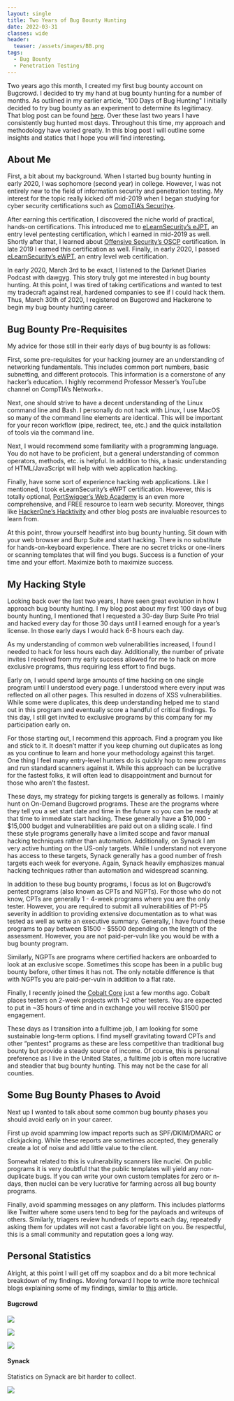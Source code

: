 ```yaml
---
layout: single
title: Two Years of Bug Bounty Hunting
date: 2022-03-31
classes: wide
header:
  teaser: /assets/images/BB.png
tags:
  - Bug Bounty
  - Penetration Testing
--- 
```


Two years ago this month, I created my first bug bounty account on Bugcrowd. I decided to try my hand at bug bounty hunting for a number of months. As outlined in my earlier article, "100 Days of Bug Hunting" I initially decided to try bug bounty as an experiment to determine its legitimacy. That blog post can be found [here](https://cinzinga.com/Bug-Bounty/). Over these last two years I have consistently bug hunted most days. Throughout this time, my approach and methodology have varied greatly. In this blog post I will outline some insights and statics that I hope you will find interesting.

## About Me

First, a bit about my background. When I started bug bounty hunting in early 2020, I was sophomore (second year) in college. However, I was not entirely new to the field of information security and penetration testing. My interest for the topic really kicked off mid-2019 when I began studying for cyber security certifications such as [CompTIA’s Security+](https://www.comptia.org/certifications/security). 

After earning this certification, I discovered the niche world of practical, hands-on certifications. This introduced me to [eLearnSecurity’s eJPT](https://elearnsecurity.com/product/ejpt-certification/), an entry level pentesting certification, which I earned in mid-2019 as well. Shortly after that, I learned about [Offensive Security’s OSCP](https://www.offensive-security.com/pwk-oscp/) certification. In late 2019 I earned this certification as well. Finally, in early 2020, I passed [eLearnSecurity’s eWPT](https://elearnsecurity.com/product/ewpt-certification/), an entry level web certification.

In early 2020, March 3rd to be exact, I listened to the Darknet Diaries Podcast with dawgyg. This story truly got me interested in bug bounty hunting. At this point, I was tired of taking certifications and wanted to test my tradecraft against real, hardened companies to see if I could hack them. Thus, March 30th of 2020, I registered on Bugcrowd and Hackerone to begin my bug bounty hunting career.

## Bug Bounty Pre-Requisites

My advice for those still in their early days of bug bounty is as follows:

First, some pre-requisites for your hacking journey are an understanding of networking fundamentals. This includes common port numbers, basic subnetting, and different protocols. This information is a cornerstone of any hacker’s education. I highly recommend Professor Messer’s YouTube channel on CompTIA’s Network+. 

Next, one should strive to have a decent understanding of the Linux command line and Bash. I personally do not hack with Linux, I use MacOS so many of the command line elements are identical. This will be important for your recon workflow (pipe, redirect, tee, etc.) and the quick installation of tools via the command line.

Next, I would recommend some familiarity with a programming language. You do not have to be proficient, but a general understanding of common operators, methods, etc. is helpful. In addition to this, a basic understanding of HTML/JavaScript will help with web application hacking.

Finally, have some sort of experience hacking web applications. Like I mentioned, I took eLearnSecurity’s eWPT certification. However, this is totally optional, [PortSwigger’s Web Academy](https://portswigger.net/web-security) is an even more comprehensive, and FREE resource to learn web security. Moreover, things like [HackerOne’s Hacktivity](hackerone.com/hacktivity) and other blog posts are invaluable resources to learn from.

At this point, throw yourself headfirst into bug bounty hunting. Sit down with your web browser and Burp Suite and start hacking. There is no substitute for hands-on-keyboard experience. There are no secret tricks or one-liners or scanning templates that will find you bugs. Success is a function of your time and your effort. Maximize both to maximize success.

## My Hacking Style

Looking back over the last two years, I have seen great evolution in how I approach bug bounty hunting. I my blog post about my first 100 days of bug bounty hunting, I mentioned that I requested a 30-day Burp Suite Pro trial and hacked every day for those 30 days until I earned enough for a year’s license. In those early days I would hack 6-8 hours each day. 

As my understanding of common web vulnerabilities increased, I found I needed to hack for less hours each day. Additionally, the number of private invites I received from my early success allowed for me to hack on more exclusive programs, thus requiring less effort to find bugs.

Early on, I would spend large amounts of time hacking on one single program until I understood every page. I understood where every input was reflected on all other pages. This resulted in dozens of XSS vulnerabilities. While some were duplicates, this deep understanding helped me to stand out in this program and eventually score a handful of critical findings. To this day, I still get invited to exclusive programs by this company for my participation early on.

For those starting out, I recommend this approach. Find a program you like and stick to it. It doesn’t matter if you keep churning out duplicates as long as you continue to learn and hone your methodology against this target. One thing I feel many entry-level hunters do is quickly hop to new programs and run standard scanners against it. While this approach can be lucrative for the fastest folks, it will often lead to disappointment and burnout for those who aren’t the fastest.

These days, my strategy for picking targets is generally as follows. I mainly hunt on On-Demand Bugcrowd programs. These are the programs where they tell you a set start date and time in the future so you can be ready at that time to immediate start hacking. These generally have a $10,000 - $15,000 budget and vulnerabilities are paid out on a sliding scale. I find these style programs generally have a limited scope and favor manual hacking techniques rather than automation. Additionally, on Synack I am very active hunting on the US-only targets. While I understand not everyone has access to these targets, Synack generally has a good number of fresh targets each week for everyone. Again, Synack heavily emphasizes manual hacking techniques rather than automation and widespread scanning.

In addition to these bug bounty programs, I focus as lot on Bugcrowd’s pentest programs (also known as CPTs and NGPTs). For those who do not know, CPTs are generally 1 - 4-week programs where you are the only tester. However, you are required to submit all vulnerabilities of P1-P5 severity in addition to providing extensive documentation as to what was tested as well as write an executive summary. Generally, I have found these programs to pay between $1500 - $5500 depending on the length of the assessment. However, you are not paid-per-vuln like you would be with a bug bounty program.

Similarly, NGPTs are programs where certified hackers are onboarded to look at an exclusive scope. Sometimes this scope has been in a public bug bounty before, other times it has not. The only notable difference is that with NGPTs you are paid-per-vuln in addition to a flat rate.

Finally, I recently joined the [Cobalt Core](https://www.cobalt.io/) just a few months ago. Cobalt places testers on 2-week projects with 1-2 other testers. You are expected to put in ~35 hours of time and in exchange you will receive $1500 per engagement.

These days as I transition into a fulltime job, I am looking for some sustainable long-term options. I find myself gravitating toward CPTs and other “pentest” programs as these are less competitive than traditional bug bounty but provide a steady source of income. Of course, this is personal preference as I live in the United States, a fulltime job is often more lucrative and steadier that bug bounty hunting. This may not be the case for all counties.

## Some Bug Bounty Phases to Avoid

Next up I wanted to talk about some common bug bounty phases you should avoid early on in your career. 

First up avoid spamming low impact reports such as SPF/DKIM/DMARC or clickjacking. While these reports are sometimes accepted, they generally create a lot of noise and add little value to the client.

Somewhat related to this is vulnerability scanners like nuclei. On public programs it is very doubtful that the public templates will yield any non-duplicate bugs. If you can write your own custom templates for zero or n-days, then nuclei can be very lucrative for farming across all bug bounty programs. 

Finally, avoid spamming messages on any platform. This includes platforms like Twitter where some users tend to beg for the payloads and writeups of others. Similarly, triagers review hundreds of reports each day, repeatedly asking them for updates will not cast a favorable light on you. Be respectful, this is a small community and reputation goes a long way.

## Personal Statistics

Alright, at this point I will get off my soapbox and do a bit more technical breakdown of my findings. Moving forward I hope to write more technical blogs explaining some of my findings, similar to [this](https://cinzinga.com/XXE-Case-Studies/) article.

#### Bugcrowd

![](/assets/images/2years/1.png)

![](/assets/images/2years/2.png)

![](/assets/images/2years/3.png)



#### Synack

Statistics on Synack are bit harder to collect.

![](/assets/images/2years/4.png)
